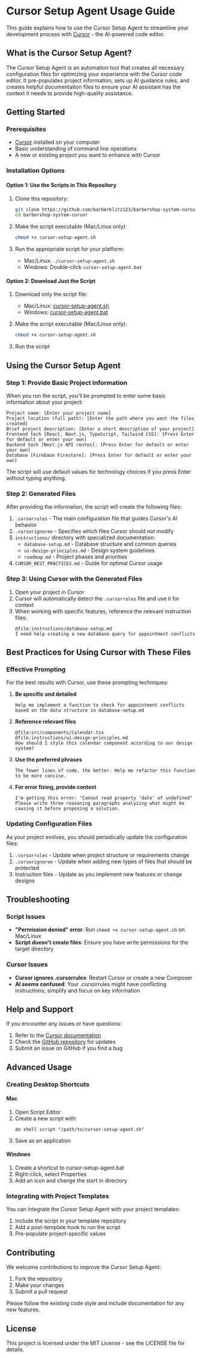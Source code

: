 # Cursor Setup Agent Usage Guide

This guide explains how to use the Cursor Setup Agent to streamline your development process with [Cursor](https://cursor.sh) - the AI-powered code editor.

## What is the Cursor Setup Agent?

The Cursor Setup Agent is an automation tool that creates all necessary configuration files for optimizing your experience with the Cursor code editor. It pre-populates project information, sets up AI guidance rules, and creates helpful documentation files to ensure your AI assistant has the context it needs to provide high-quality assistance.

## Getting Started

### Prerequisites

- [Cursor](https://cursor.sh) installed on your computer
- Basic understanding of command line operations
- A new or existing project you want to enhance with Cursor

### Installation Options

#### Option 1: Use the Scripts in This Repository

1. Clone this repository:
   ```bash
   git clone https://github.com/barberblitz123/barbershop-system-cursor.git
   cd barbershop-system-cursor
   ```

2. Make the script executable (Mac/Linux only):
   ```bash
   chmod +x cursor-setup-agent.sh
   ```

3. Run the appropriate script for your platform:
   - Mac/Linux: `./cursor-setup-agent.sh`
   - Windows: Double-click `cursor-setup-agent.bat`

#### Option 2: Download Just the Script

1. Download only the script file:
   - Mac/Linux: [cursor-setup-agent.sh](https://raw.githubusercontent.com/barberblitz123/barbershop-system-cursor/main/cursor-setup-agent.sh)
   - Windows: [cursor-setup-agent.bat](https://raw.githubusercontent.com/barberblitz123/barbershop-system-cursor/main/cursor-setup-agent.bat)

2. Make the script executable (Mac/Linux only):
   ```bash
   chmod +x cursor-setup-agent.sh
   ```

3. Run the script

## Using the Cursor Setup Agent

### Step 1: Provide Basic Project Information

When you run the script, you'll be prompted to enter some basic information about your project:

```
Project name: [Enter your project name]
Project location (full path): [Enter the path where you want the files created]
Brief project description: [Enter a short description of your project]
Frontend tech [React, Next.js, TypeScript, Tailwind CSS]: [Press Enter for default or enter your own]
Backend tech [Next.js API routes]: [Press Enter for default or enter your own]
Database [Firebase Firestore]: [Press Enter for default or enter your own]
```

The script will use default values for technology choices if you press Enter without typing anything.

### Step 2: Generated Files

After providing the information, the script will create the following files:

1. `.cursorrules` - The main configuration file that guides Cursor's AI behavior
2. `.cursorignoree` - Specifies which files Cursor should not modify
3. `instructions/` directory with specialized documentation:
   - `database-setup.md` - Database structure and common queries
   - `ui-design-principles.md` - Design system guidelines
   - `roadmap.md` - Project phases and priorities
4. `CURSOR_BEST_PRACTICES.md` - Guide for optimal Cursor usage

### Step 3: Using Cursor with the Generated Files

1. Open your project in Cursor
2. Cursor will automatically detect the `.cursorrules` file and use it for context
3. When working with specific features, reference the relevant instruction files:
   ```
   @file:instructions/database-setup.md
   I need help creating a new database query for appointment conflicts
   ```

## Best Practices for Using Cursor with These Files

### Effective Prompting

For the best results with Cursor, use these prompting techniques:

1. **Be specific and detailed**
   ```
   Help me implement a function to check for appointment conflicts based on the data structure in database-setup.md
   ```

2. **Reference relevant files**
   ```
   @file:src/components/Calendar.tsx
   @file:instructions/ui-design-principles.md
   How should I style this calendar component according to our design system?
   ```

3. **Use the preferred phrases**
   ```
   The fewer lines of code, the better. Help me refactor this function to be more concise.
   ```

4. **For error fixing, provide context**
   ```
   I'm getting this error: "Cannot read property 'date' of undefined"
   Please write three reasoning paragraphs analyzing what might be causing it before proposing a solution.
   ```

### Updating Configuration Files

As your project evolves, you should periodically update the configuration files:

1. `.cursorrules` - Update when project structure or requirements change
2. `.cursorignoree` - Update when adding new types of files that should be protected
3. Instruction files - Update as you implement new features or change designs

## Troubleshooting

### Script Issues

- **"Permission denied" error**: Run `chmod +x cursor-setup-agent.sh` on Mac/Linux
- **Script doesn't create files**: Ensure you have write permissions for the target directory

### Cursor Issues

- **Cursor ignores .cursorrules**: Restart Cursor or create a new Composer
- **AI seems confused**: Your .cursorrules might have conflicting instructions; simplify and focus on key information

## Help and Support

If you encounter any issues or have questions:

1. Refer to the [Cursor documentation](https://cursor.sh/docs)
2. Check the [GitHub repository](https://github.com/barberblitz123/barbershop-system-cursor) for updates
3. Submit an issue on GitHub if you find a bug

## Advanced Usage

### Creating Desktop Shortcuts

#### Mac
1. Open Script Editor
2. Create a new script with:
   ```applescript
   do shell script "/path/to/cursor-setup-agent.sh"
   ```
3. Save as an application

#### Windows
1. Create a shortcut to cursor-setup-agent.bat
2. Right-click, select Properties
3. Add an icon and change the start in directory

### Integrating with Project Templates

You can integrate the Cursor Setup Agent with your project templates:

1. Include the script in your template repository
2. Add a post-template hook to run the script
3. Pre-populate project-specific values

## Contributing

We welcome contributions to improve the Cursor Setup Agent:

1. Fork the repository
2. Make your changes
3. Submit a pull request

Please follow the existing code style and include documentation for any new features.

## License

This project is licensed under the MIT License - see the LICENSE file for details.